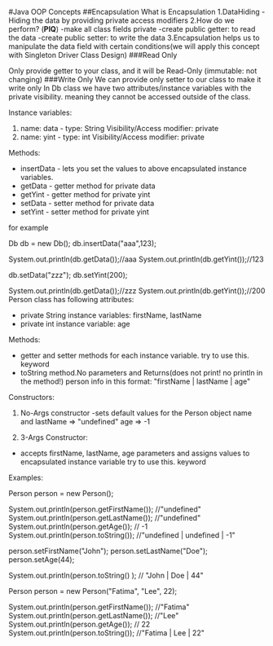 #Java OOP Concepts
##Encapsulation
What is Encapsulation
1.DataHiding
     -Hiding the data by providing private access modifiers
2.How do we perform? (**PIQ**)
     -make all class fields private
     -create public getter: to read the data
     -create public setter: to write the data
3.Encapsulation helps us to manipulate the data field with certain conditions(we will apply this concept with Singleton Driver Class Design)
###Read Only

Only provide getter to your class, and it will be Read-Only (immutable: not changing) ###Write Only
We can provide only setter to our class to make it write only
In Db class we have two attributes/instance variables with the private visibility. meaning they cannot be accessed outside of the class.

Instance variables:
1) name: data -
   type: String
   Visibility/Access modifier: private
2) name: yint -
   type: int
   Visibility/Access modifier: private

Methods:
- insertData - lets you set the values to above encapsulated instance variables.
- getData - getter method for private data
- getYint - getter method for private yint
- setData - setter method for private data
- setYint - setter method for private yint



for example

Db db = new Db();
db.insertData("aaa",123);

System.out.println(db.getData());//aaa
System.out.println(db.getYint());//123

db.setData("zzz");
db.setYint(200);

System.out.println(db.getData());//zzz
System.out.println(db.getYint());//200
Person class has following attributes:

- private String instance variables: firstName, lastName
- private int instance variable: age

Methods:
- getter and setter methods for each instance variable. try to use this. keyword
- toString method.No parameters and Returns(does not print! no println in the method!) person info in this format: "firstName | lastName | age"

Constructors:

1) No-Args constructor
   -sets default values for the Person object
   name and lastName => "undefined"
   age => -1

2) 3-Args Constructor:
- accepts firstName, lastName, age parameters and assigns values to encapsulated instance variable
  try to use this. keyword

Examples:

Person person = new Person();

System.out.println(person.getFirstName()); //"undefined"
System.out.println(person.getLastName()); //"undefined"
System.out.println(person.getAge()); // -1
System.out.println(person.toString()); //"undefined | undefined | -1"

person.setFirstName("John");
person.setLastName("Doe");
person.setAge(44);

System.out.println(person.toString() ); // "John | Doe | 44"

Person person = new Person("Fatima", "Lee", 22);

System.out.println(person.getFirstName()); //"Fatima"
System.out.println(person.getLastName()); //"Lee"
System.out.println(person.getAge()); // 22
System.out.println(person.toString()); //"Fatima | Lee | 22"

